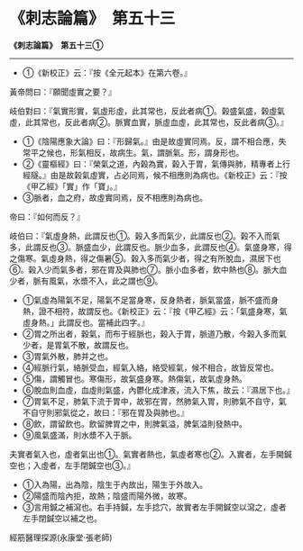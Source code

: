 # 《刺志論篇》　第五十三



**《刺志論篇》　第五十三①**


---
- ①《新校正》云：『按《全元起本》在第六卷。』


黃帝問曰：『願聞虛實之要？』


岐伯對曰：『氣實形實，氣虛形虛，此其常也，反此者病①。榖盛氣盛，榖虛氣虛，此其常也，反此者病②。脈實血實，脈虛血虛，此其常也，反此者病③。』
- ①《陰陽應象大論》曰：『形歸氣。』由是故虛實同焉。反，謂不相合應，失常平之候也，形氣相反，故病生。氣，謂脈氣。形，謂身形也。
- ②《靈樞經》曰：『榮氣之道，內榖為實，榖入于胃，氣傳與肺，精專者上行經隧。』由是故榖氣虛實，占必同焉，候不相應則為病也。《新校正》云：『按《甲乙經》「實」作「寶」。』
- ③脈者，血之府，故虛實同焉，反不相應則為病也。


帝曰：『如何而反？』


岐伯曰：『氣虛身熱，此謂反也①。榖入多而氣少，此謂反也②。榖不入而氣多，此謂反也③。脈盛血少，此謂反也。脈少血多，此謂反也④。氣盛身寒，得之傷寒。氣虛身熱，得之傷暑⑤。榖入多而氣少者，得之有所脫血，濕居下也⑥。榖入少而氣多者，邪在胃及與肺也⑦。脈小血多者，飲中熱也⑧。脈大血少者，脈有風氣，水漿不入，此之謂也⑨。
- ①氣虛為陽氣不足，陽氣不足當身寒，反身熱者，脈氣當盛，脈不盛而身熱，證不相符，故謂反也。《新校正》云：『按《甲乙經》云：「氣盛身寒，氣虛身熱。」此謂反也。當補此四字。』
- ②胃之所出者，穀氣，而布于經脈也，榖入于胃，脈道乃散，今榖入多而氣少者，是胃氣不散，故謂反也。
- ③胃氣外散，肺并之也。
- ④經脈行氣，絡脈受血，經氣入絡，絡受經氣，候不相合，故皆反常也。
- ⑤傷，謂觸冒也。寒傷形，故氣盛身寒。熱傷氣，故氣虛身熱。
- ⑥脫血則血虛，血虛則氣盛，內鬱化成津液，流入下焦，故云：『濕居下也。』
- ⑦胃氣不足，肺氣下流于胃中，故邪在胃，然肺氣入胃，則肺氣不自守，氣不自守則邪氣從之，故曰：『邪在胃及與肺也。』
- ⑧飲，謂留飲也。飲留脾胃之中，則脾氣溢，脾氣溢則發熱中。
- ⑨風氣盛滿，則水漿不入于脈。


夫實者氣入也，虛者氣出也①。氣實者熱也，氣虛者寒也②。入實者，左手開鍼空也；入虛者，左手閉鍼空也③。』
- ①入為陽，出為陰，陰生于內故出，陽生于外故入。
- ②陽盛而陰內拒，故熱；陰盛而陽外微，故寒。
- ③言用鍼之補瀉也。右手持鍼，左手捻穴，故實者左手開鍼空以瀉之，虛者左手閉鍼空以補之也。


經筋醫理探源(永康堂‧張老師)


